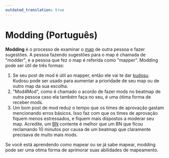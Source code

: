 ```yaml
---
outdated_translation: true
---
```


# Modding (Português)

**Modding** é o processo de examinar o [map](/wiki/Beatmap) de outra pessoa e fazer sugestões. A pessoa fazendo sugestões para o map é chamada de "modder", e a pessoa que fez o map é referida como "mapper". Modding pode ser útil de três formas:

1. Se seu post de mod é útil ao mapper, então ele vai te dar [kudosu](/wiki/Modding/Kudosu). Kudosu pode ser usado para aumentar a prioridade de seu map ou de outro map da sua escolha.
2. "Mod4Mod", como é chamado o acordo de fazer mods no beatmap de outra pessoa caso ela também faça no seu, é uma ótima forma de receber mods.
3. Um bom post de mod reduz o tempo que os times de aprovação gastam mencionando erros básicos. Isso faz com que os times de aprovação fiquem menos estressados, e fiquem mais dispostos a moderar seu map. Acredite, um [BN](/wiki/People/The_Team/Beatmap_Nominators) contente é melhor que um BN que ficou reclamando 10 minutos por causa de um beatmap que claramente precisava de muito mais mods.

Se você está aprendendo como mapear ou se já sabe mapear, modding pode ser uma otima forma de aprimorar suas abilidades de mapeamento.
